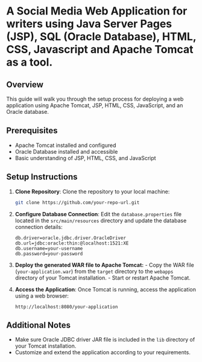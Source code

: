 
# A Social Media Web Application for writers using Java Server Pages (JSP), SQL (Oracle Database), HTML, CSS, Javascript and Apache Tomcat as a tool.

## Overview
This guide will walk you through the setup process for deploying a web application using Apache Tomcat, JSP, HTML, CSS, JavaScript, and an Oracle database.

## Prerequisites
- Apache Tomcat installed and configured
- Oracle Database installed and accessible
- Basic understanding of JSP, HTML, CSS, and JavaScript

## Setup Instructions

1. **Clone Repository**: Clone the repository to your local machine:

    ```bash
    git clone https://github.com/your-repo-url.git
    ```

2. **Configure Database Connection**: Edit the `database.properties` file located in the `src/main/resources` directory and update the database connection details:

    ```properties
    db.driver=oracle.jdbc.driver.OracleDriver
    db.url=jdbc:oracle:thin:@localhost:1521:XE
    db.username=your-username
    db.password=your-password
    ```


3. **Deploy the generated WAR file to Apache Tomcat:**
        - Copy the WAR file (`your-application.war`) from the `target` directory to the `webapps` directory of your Tomcat installation.
        - Start or restart Apache Tomcat.

4. **Access the Application**: Once Tomcat is running, access the application using a web browser:

    ```
    http://localhost:8080/your-application
    ```

## Additional Notes
- Make sure Oracle JDBC driver JAR file is included in the `lib` directory of your Tomcat installation.
- Customize and extend the application according to your requirements.



